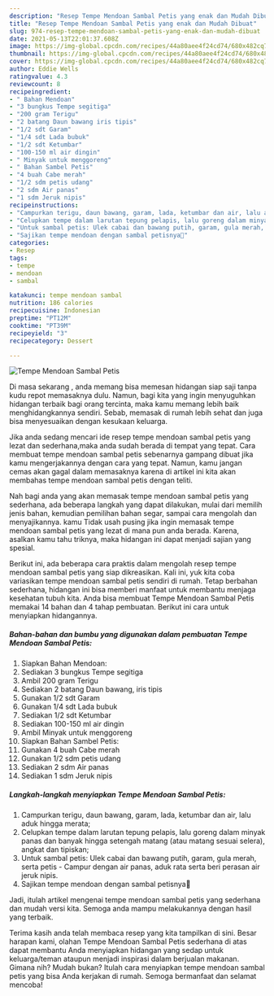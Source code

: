 ```yaml
---
description: "Resep Tempe Mendoan Sambal Petis yang enak dan Mudah Dibuat"
title: "Resep Tempe Mendoan Sambal Petis yang enak dan Mudah Dibuat"
slug: 974-resep-tempe-mendoan-sambal-petis-yang-enak-dan-mudah-dibuat
date: 2021-05-13T22:01:37.608Z
image: https://img-global.cpcdn.com/recipes/44a80aee4f24cd74/680x482cq70/tempe-mendoan-sambal-petis-foto-resep-utama.jpg
thumbnail: https://img-global.cpcdn.com/recipes/44a80aee4f24cd74/680x482cq70/tempe-mendoan-sambal-petis-foto-resep-utama.jpg
cover: https://img-global.cpcdn.com/recipes/44a80aee4f24cd74/680x482cq70/tempe-mendoan-sambal-petis-foto-resep-utama.jpg
author: Eddie Wells
ratingvalue: 4.3
reviewcount: 8
recipeingredient:
- " Bahan Mendoan"
- "3 bungkus Tempe segitiga"
- "200 gram Terigu"
- "2 batang Daun bawang iris tipis"
- "1/2 sdt Garam"
- "1/4 sdt Lada bubuk"
- "1/2 sdt Ketumbar"
- "100-150 ml air dingin"
- " Minyak untuk menggoreng"
- " Bahan Sambel Petis"
- "4 buah Cabe merah"
- "1/2 sdm petis udang"
- "2 sdm Air panas"
- "1 sdm Jeruk nipis"
recipeinstructions:
- "Campurkan terigu, daun bawang, garam, lada, ketumbar dan air, lalu aduk hingga merata;"
- "Celupkan tempe dalam larutan tepung pelapis, lalu goreng dalam minyak panas dan banyak hingga setengah matang (atau matang sesuai selera), angkat dan tipiskan;"
- "Untuk sambal petis: Ulek cabai dan bawang putih, garam, gula merah, serta petis Campur dengan air panas, aduk rata serta beri perasan air jeruk nipis."
- "Sajikan tempe mendoan dengan sambal petisnya🥰"
categories:
- Resep
tags:
- tempe
- mendoan
- sambal

katakunci: tempe mendoan sambal 
nutrition: 186 calories
recipecuisine: Indonesian
preptime: "PT12M"
cooktime: "PT39M"
recipeyield: "3"
recipecategory: Dessert

---
```



![Tempe Mendoan Sambal Petis](https://img-global.cpcdn.com/recipes/44a80aee4f24cd74/680x482cq70/tempe-mendoan-sambal-petis-foto-resep-utama.jpg)

Di masa  sekarang , anda memang bisa memesan hidangan siap saji tanpa kudu repot memasaknya dulu. Namun, bagi kita yang ingin menyuguhkan hidangan terbaik bagi orang tercinta, maka kamu memang lebih baik menghidangkannya sendiri. Sebab, memasak di rumah lebih sehat dan juga bisa menyesuaikan dengan kesukaan keluarga.

Jika anda sedang mencari ide resep tempe mendoan sambal petis yang lezat dan sederhana,maka anda sudah berada di tempat yang tepat. Cara membuat tempe mendoan sambal petis  sebenarnya gampang dibuat jika kamu mengerjakannya dengan cara yang tepat. Namun, kamu jangan cemas akan gagal dalam memasaknya 
karena di artikel ini kita akan membahas tempe mendoan sambal petis dengan teliti.  



Nah bagi anda yang akan memasak tempe mendoan sambal petis yang sederhana, ada beberapa langkah yang dapat dilakukan, mulai dari memilih jenis bahan, kemudian pemilihan bahan segar, sampai cara mengolah dan menyajikannya. kamu Tidak usah pusing jika ingin memasak tempe mendoan sambal petis yang lezat di mana pun anda berada. Karena, asalkan kamu  tahu triknya, maka hidangan ini dapat menjadi sajian yang spesial.

Berikut ini, ada beberapa cara praktis  dalam mengolah resep tempe mendoan sambal petis yang siap dikreasikan. Kali ini, yuk kita coba variasikan tempe mendoan sambal petis sendiri di rumah. Tetap berbahan sederhana, hidangan ini bisa memberi manfaat untuk membantu menjaga kesehatan tubuh kita. Anda bisa membuat Tempe Mendoan Sambal Petis memakai 14 bahan dan 4 tahap pembuatan. Berikut ini cara untuk menyiapkan hidangannya.

<!--inarticleads1-->

##### Bahan-bahan dan bumbu yang digunakan dalam pembuatan Tempe Mendoan Sambal Petis:

1. Siapkan  Bahan Mendoan:
1. Sediakan 3 bungkus Tempe segitiga
1. Ambil 200 gram Terigu
1. Sediakan 2 batang Daun bawang, iris tipis
1. Gunakan 1/2 sdt Garam
1. Gunakan 1/4 sdt Lada bubuk
1. Sediakan 1/2 sdt Ketumbar
1. Sediakan 100-150 ml air dingin
1. Ambil  Minyak untuk menggoreng
1. Siapkan  Bahan Sambel Petis:
1. Gunakan 4 buah Cabe merah
1. Gunakan 1/2 sdm petis udang
1. Sediakan 2 sdm Air panas
1. Sediakan 1 sdm Jeruk nipis




<!--inarticleads2-->

##### Langkah-langkah menyiapkan Tempe Mendoan Sambal Petis:

1. Campurkan terigu, daun bawang, garam, lada, ketumbar dan air, lalu aduk hingga merata;
1. Celupkan tempe dalam larutan tepung pelapis, lalu goreng dalam minyak panas dan banyak hingga setengah matang (atau matang sesuai selera), angkat dan tipiskan;
1. Untuk sambal petis: Ulek cabai dan bawang putih, garam, gula merah, serta petis - Campur dengan air panas, aduk rata serta beri perasan air jeruk nipis.
1. Sajikan tempe mendoan dengan sambal petisnya🥰




Jadi, itulah artikel mengenai  tempe mendoan sambal petis  yang sederhana dan mudah versi kita. Semoga anda mampu melakukannya dengan hasil yang terbaik. 

Terima kasih anda telah membaca resep yang kita tampilkan di sini. Besar harapan kami, olahan  Tempe Mendoan Sambal Petis sederhana di atas dapat membantu Anda menyiapkan hidangan yang sedap untuk keluarga/teman ataupun menjadi inspirasi dalam berjualan makanan. Gimana nih? Mudah bukan? Itulah cara menyiapkan tempe mendoan sambal petis yang bisa Anda kerjakan di rumah. Semoga bermanfaat dan selamat mencoba!

